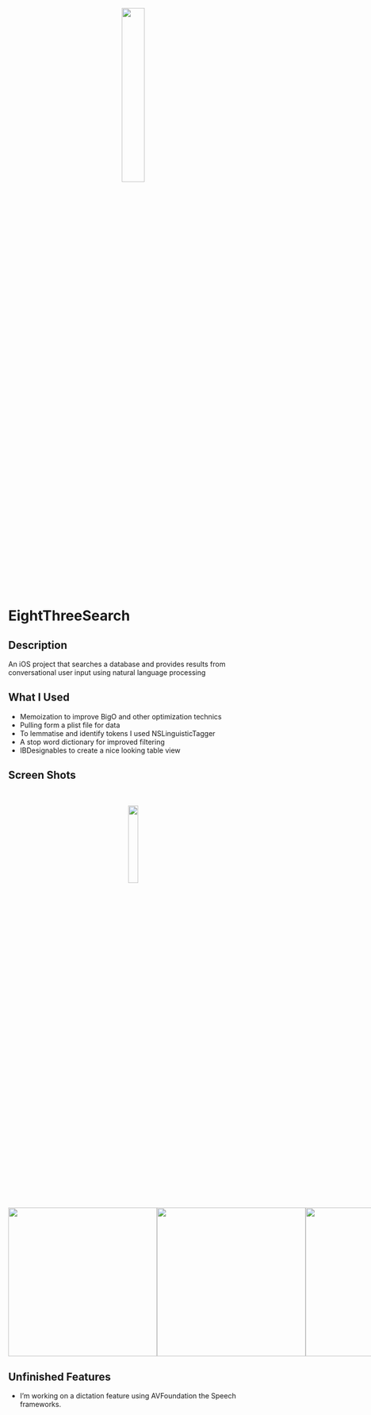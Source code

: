 <p align="center"><img width="30%" src ="https://user-images.githubusercontent.com/33397468/44625269-9616d280-a8c2-11e8-8031-22597b7d0655.jpg"/></p>


# EightThreeSearch

## Description

An iOS project that searches a database and provides results from conversational user input using natural language processing

## What I Used

* Memoization to improve BigO and other optimization technics
* Pulling form a plist file for data
* To lemmatise and identify tokens I used NSLinguisticTagger
* A stop word dictionary for improved filtering
* IBDesignables to create a nice looking table view

## Screen Shots
<br/>
<p align="center"><img width="20%" src ="https://user-images.githubusercontent.com/33397468/44625285-da09d780-a8c2-11e8-835c-d1c4250e424d.gif"/></p>

<br/>
<div style="display: flex; justify-content: space-between;">
<img height="300" src ="https://user-images.githubusercontent.com/33397468/44625299-1fc6a000-a8c3-11e8-9ebe-b13bb8cd077d.png"/> 
<img height="300" src ="https://user-images.githubusercontent.com/33397468/44625300-1fc6a000-a8c3-11e8-9832-20222da78882.png"/>
<img height="300" src ="https://user-images.githubusercontent.com/33397468/44625301-1fc6a000-a8c3-11e8-8fa2-8e7e4e8f7c3c.png"/>
</div>

## Unfinished Features

* I’m working on a dictation feature using AVFoundation the Speech frameworks. 